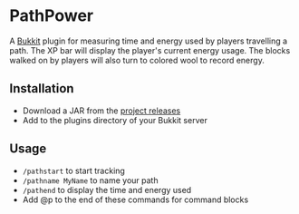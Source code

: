 PathPower
=========

A [Bukkit](http://bukkit.org/) plugin for measuring time and energy used by players travelling a path. The XP bar will display the player's current energy usage. The blocks walked on by players will also turn to colored wool to record energy.

Installation
-----
* Download a JAR from the [project releases](https://github.com/bluej100/PathPower/releases)
* Add to the plugins directory of your Bukkit server

Usage
-----
* `/pathstart` to start tracking
* `/pathname MyName` to name your path
* `/pathend` to display the time and energy used
* Add @p to the end of these commands for command blocks
